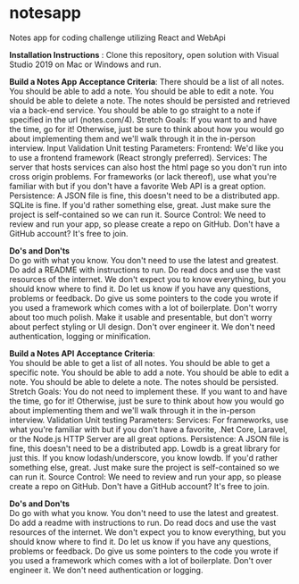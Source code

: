 # notesapp
Notes app for coding challenge utilizing React and WebApi

__Installation Instructions__ : Clone this repository, open solution with Visual Studio 2019 on Mac or Windows and run. 

__Build a Notes App__
__Acceptance Criteria__:
There should be a list of all notes.
You should be able to add a note.
You should be able to edit a note.
You should be able to delete a note.
The notes should be persisted and retrieved via a back-end service.
You should be able to go straight to a note if specified in the url (notes.com/4).
Stretch Goals:
If you want to and have the time, go for it! Otherwise, just be sure to think about how you would go about implementing them and we'll walk through it in the in-person interview.
Input Validation
Unit testing
Parameters:
Frontend: We'd like you to use a frontend framework (React strongly preferred).
Services: The server that hosts services can also host the html page so you don't run into cross origin problems. For frameworks (or lack thereof), use what you're familiar with but if you don't have a favorite Web API is a great option.
Persistence: A JSON file is fine, this doesn't need to be a distributed app. SQLite is fine. If you'd rather something else, great. Just make sure the project is self-contained so we can run it.
Source Control: We need to review and run your app, so please create a repo on GitHub. Don't have a GitHub account? It's free to join.

__Do's and Don'ts__  
Do go with what you know. You don't need to use the latest and greatest.
Do add a README with instructions to run.
Do read docs and use the vast resources of the internet. We don't expect you to know everything, but you should know where to find it.
Do let us know if you have any questions, problems or feedback.
Do give us some pointers to the code you wrote if you used a framework which comes with a lot of boilerplate.
Don't worry about too much polish. Make it usable and presentable, but don't worry about perfect styling or UI design.
Don't over engineer it. We don't need authentication, logging or minification.

__Build a Notes API__
__Acceptance Criteria__:  
You should be able to get a list of all notes.
You should be able to get a specific note.
You should be able to add a note.
You should be able to edit a note.
You should be able to delete a note.
The notes should be persisted.
Stretch Goals:
You do not need to implement these. If you want to and have the time, go for it! Otherwise, just be sure to think about how you would go about implementing them and we'll walk through it in the in-person interview.
Validation
Unit testing
Parameters:
Services: For frameworks, use what you're familiar with but if you don't have a favorite, .Net Core, Laravel, or the Node.js HTTP Server are all great options.
Persistence: A JSON file is fine, this doesn't need to be a distributed app. Lowdb is a great library for just this. If you know lodash/underscore, you know lowdb. If you'd rather something else, great. Just make sure the project is self-contained so we can run it.
Source Control: We need to review and run your app, so please create a repo on GitHub. Don't have a GitHub account? It's free to join.

__Do's and Don'ts__  
Do go with what you know. You don't need to use the latest and greatest.
Do add a readme with instructions to run.
Do read docs and use the vast resources of the internet. We don't expect you to know everything, but you should know where to find it.
Do let us know if you have any questions, problems or feedback.
Do give us some pointers to the code you wrote if you used a framework which comes with a lot of boilerplate.
Don't over engineer it. We don't need authentication or logging.
